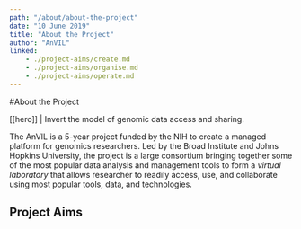 ```yaml
---
path: "/about/about-the-project"
date: "10 June 2019"
title: "About the Project"
author: "AnVIL"
linked:
    - ./project-aims/create.md
    - ./project-aims/organise.md
    - ./project-aims/operate.md
---
```


#About the Project

[[hero]]
| Invert the model of genomic data access and sharing.

The AnVIL is a 5-year project funded by the NIH to create a managed platform for genomics researchers. Led by the Broad Institute and Johns Hopkins University, the project is a large consortium bringing together some of the most popular data analysis and management tools to form a *virtual laboratory* that allows researcher to readily access, use, and collaborate using most popular tools, data, and technologies.

## Project Aims
